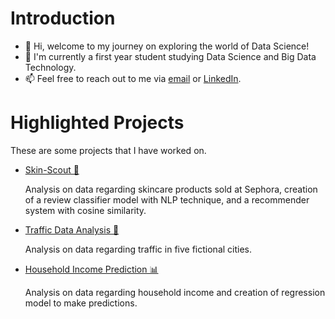 # Introduction
- 👋 Hi, welcome to my journey on exploring the world of Data Science! 
- 🌱 I'm currently a first year student studying Data Science and Big Data Technology.
- 📫 Feel free to reach out to me via [email](mailto:celineclarr@gmail.com) or [LinkedIn](https://www.linkedin.com/in/celineclarissa/).

# Highlighted Projects
These are some projects that I have worked on.
- [Skin-Scout 🧴](https://github.com/juanto26/SkinScout)
  
  Analysis on data regarding skincare products sold at Sephora, creation of a review classifier model with NLP technique, and a recommender system with cosine similarity.
  
- [Traffic Data Analysis 🚗](https://github.com/celineclarissa/Traffic-Data-Analysis)
  
  Analysis on data regarding traffic in five fictional cities.
  
- [Household Income Prediction 📊](https://github.com/celineclarissa/Household-Income-Prediction)

  Analysis on data regarding household income and creation of regression model to make predictions.

<!---
celineclarissa/celineclarissa is a ✨ special ✨ repository because its `README.md` (this file) appears on your GitHub profile.
You can click the Preview link to take a look at your changes.
--->
